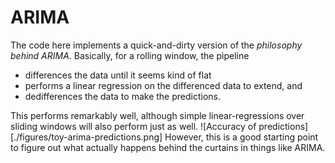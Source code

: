 # ARIMA

The code here implements a quick-and-dirty version of the _philosophy behind ARIMA_.
Basically, for a rolling window, the pipeline
- differences the data until it seems kind of flat
- performs a linear regression on the differenced data to extend, and
- dedifferences the data to make the predictions.

This performs remarkably well, although simple linear-regressions over sliding windows will also perform just as well.
![Accuracy of predictions][./figures/toy-arima-predictions.png]
However, this is a good starting point to figure out what actually happens behind the curtains in things like ARIMA.
